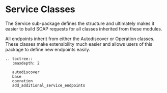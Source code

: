 # Service Classes

The Service sub-package defines the structure and ultimately makes it easier to build SOAP requests for all classes inherited from these modules.

All endpoints inherit from either the Autodiscover or Operation classes. These classes make extensibility much easier and allows users of this package to define new endpoints easily.


```eval_rst
.. toctree::
   :maxdepth: 2

   autodiscover
   base
   operation
   add_additional_service_endpoints
```